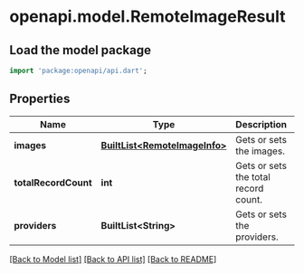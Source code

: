 # openapi.model.RemoteImageResult

## Load the model package
```dart
import 'package:openapi/api.dart';
```

## Properties
Name | Type | Description | Notes
------------ | ------------- | ------------- | -------------
**images** | [**BuiltList&lt;RemoteImageInfo&gt;**](RemoteImageInfo.md) | Gets or sets the images. | [optional] 
**totalRecordCount** | **int** | Gets or sets the total record count. | [optional] 
**providers** | **BuiltList&lt;String&gt;** | Gets or sets the providers. | [optional] 

[[Back to Model list]](../README.md#documentation-for-models) [[Back to API list]](../README.md#documentation-for-api-endpoints) [[Back to README]](../README.md)


